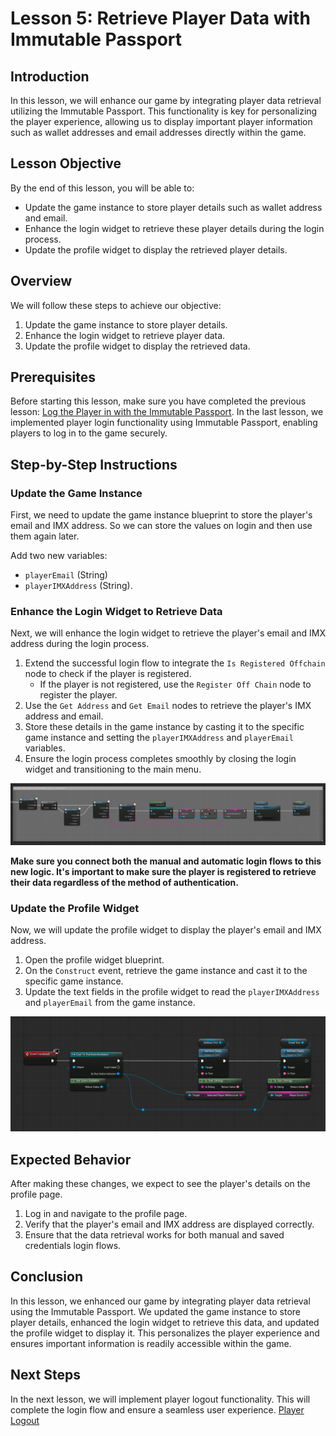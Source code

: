 # Lesson 5: Retrieve Player Data with Immutable Passport

## Introduction
In this lesson, we will enhance our game by integrating player data retrieval utilizing the Immutable Passport. This functionality is key for personalizing the player experience, allowing us to display important player information such as wallet addresses and email addresses directly within the game.

## Lesson Objective
By the end of this lesson, you will be able to:
- Update the game instance to store player details such as wallet address and email.
- Enhance the login widget to retrieve these player details during the login process.
- Update the profile widget to display the retrieved player details.

## Overview
We will follow these steps to achieve our objective:
1. Update the game instance to store player details.
2. Enhance the login widget to retrieve player data.
3. Update the profile widget to display the retrieved data.

## Prerequisites
Before starting this lesson, make sure you have completed the previous lesson: [Log the Player in with the Immutable Passport](../04-log-the-player-in-with-the-immutable-passport/README.md). In the last lesson, we implemented player login functionality using Immutable Passport, enabling players to log in to the game securely.

## Step-by-Step Instructions

### Update the Game Instance
First, we need to update the game instance blueprint to store the player's email and IMX address. So we can store the values on login and then use them again later.

Add two new variables:
* `playerEmail` (String)
* `playerIMXAddress` (String).

### Enhance the Login Widget to Retrieve Data
Next, we will enhance the login widget to retrieve the player's email and IMX address during the login process.

1. Extend the successful login flow to integrate the `Is Registered Offchain` node to check if the player is registered.
   - If the player is not registered, use the `Register Off Chain` node to register the player.
2. Use the `Get Address` and `Get Email` nodes to retrieve the player's IMX address and email.
3. Store these details in the game instance by casting it to the specific game instance and setting the `playerIMXAddress` and `playerEmail` variables.
4. Ensure the login process completes smoothly by closing the login widget and transitioning to the main menu.

![Login Retrieve Data](./loginGetData.png)

**Make sure you connect both the manual and automatic login flows to this new logic. It's important to make sure the player is registered to retrieve their data regardless of the method of authentication.**

### Update the Profile Widget
Now, we will update the profile widget to display the player's email and IMX address.

1. Open the profile widget blueprint.
2. On the `Construct` event, retrieve the game instance and cast it to the specific game instance.
3. Update the text fields in the profile widget to read the `playerIMXAddress` and `playerEmail` from the game instance.

![Profile Blueprint](./profileWireUp.png)

## Expected Behavior
After making these changes, we expect to see the player's details on the profile page.

1. Log in and navigate to the profile page.
2. Verify that the player's email and IMX address are displayed correctly.
3. Ensure that the data retrieval works for both manual and saved credentials login flows.

## Conclusion
In this lesson, we enhanced our game by integrating player data retrieval using the Immutable Passport. We updated the game instance to store player details, enhanced the login widget to retrieve this data, and updated the profile widget to display it. This personalizes the player experience and ensures important information is readily accessible within the game.

## Next Steps
In the next lesson, we will implement player logout functionality. This will complete the login flow and ensure a seamless user experience. [Player Logout](../06-player-logout/README.md)